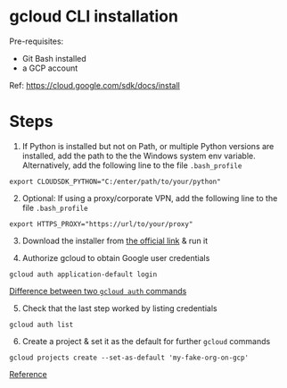 # gcloud CLI installation
Pre-requisites:
- Git Bash installed
- a GCP account

Ref: https://cloud.google.com/sdk/docs/install  

# Steps

1. If Python is installed but not on Path, or multiple Python versions are installed, add the path to the the Windows system env variable.  
Alternatively, add the following line to the file `.bash_profile`
```
export CLOUDSDK_PYTHON="C:/enter/path/to/your/python"
```


2. Optional: If using a proxy/corporate VPN, add the following line to the file `.bash_profile`
```
export HTTPS_PROXY="https://url/to/your/proxy"
```


3. Download the installer from [the official link](https://dl.google.com/dl/cloudsdk/channels/rapid/GoogleCloudSDKInstaller.exe) & run it


4. Authorize gcloud to obtain Google user credentials
```
gcloud auth application-default login
```
[Difference between two `gcloud auth` commands](https://stackoverflow.com/questions/53306131/difference-between-gcloud-auth-application-default-login-and-gcloud-auth-logi)


5. Check that the last step worked by listing credentials
```
gcloud auth list
```

6. Create a project & set it as the default for further `gcloud` commands
```
gcloud projects create --set-as-default 'my-fake-org-on-gcp'
```
[Reference](https://cloud.google.com/sdk/gcloud/reference/projects/create)
